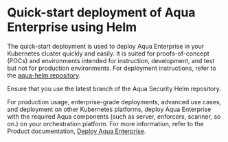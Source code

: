 # Quick-start deployment of Aqua Enterprise using Helm

The quick-start deployment is used to deploy Aqua Enterprise in your Kubernetes cluster quickly and easily. It is suited for proofs-of-concept (POCs) and environments intended for instruction, development, and test but not for production environments. For deployment instructions, refer to the [aqua-helm repository](https://github.com/aquasecurity/aqua-helm/tree/6.5/aqua-quickstart).

Ensure that you use the latest branch of the Aqua Security Helm repository.

For production usage, enterprise-grade deployments, advanced use cases, and deployment on other Kubernetes platforms, deploy Aqua Enterprise with the required Aqua components (such as server, enforcers, scanner, so on.) on your orchestration platform. For more information, refer to the Product documentation, [Deploy Aqua Enterprise](https://docs.aquasec.com/docs/deployment-overview).
